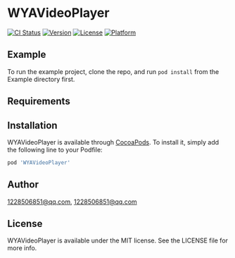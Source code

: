 # WYAVideoPlayer

[![CI Status](https://img.shields.io/travis/1228506851@qq.com/WYAVideoPlayer.svg?style=flat)](https://travis-ci.org/1228506851@qq.com/WYAVideoPlayer)
[![Version](https://img.shields.io/cocoapods/v/WYAVideoPlayer.svg?style=flat)](https://cocoapods.org/pods/WYAVideoPlayer)
[![License](https://img.shields.io/cocoapods/l/WYAVideoPlayer.svg?style=flat)](https://cocoapods.org/pods/WYAVideoPlayer)
[![Platform](https://img.shields.io/cocoapods/p/WYAVideoPlayer.svg?style=flat)](https://cocoapods.org/pods/WYAVideoPlayer)

## Example

To run the example project, clone the repo, and run `pod install` from the Example directory first.

## Requirements

## Installation

WYAVideoPlayer is available through [CocoaPods](https://cocoapods.org). To install
it, simply add the following line to your Podfile:

```ruby
pod 'WYAVideoPlayer'
```

## Author

1228506851@qq.com, 1228506851@qq.com

## License

WYAVideoPlayer is available under the MIT license. See the LICENSE file for more info.
